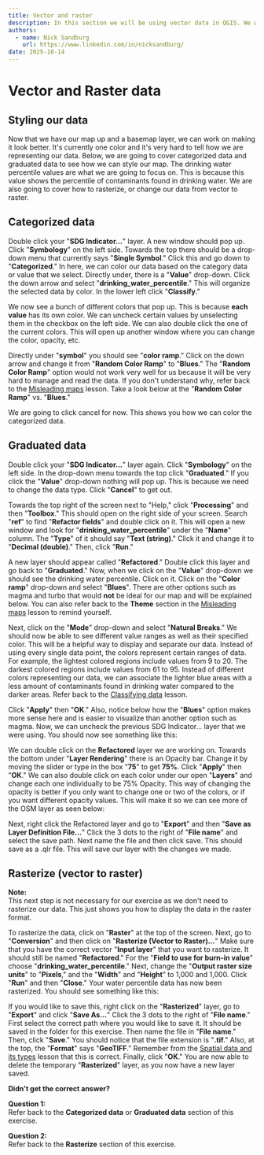 ```yaml
---
title: Vector and raster
description: In this section we will be using vector data in QGIS. We will work with categorized data, graduated data, and then learn how to switch the data from vector to raster.
authors:
  - name: Nick Sandburg
    url: https://www.linkedin.com/in/nicksandburg/
date: 2025-10-14
---
```


# Vector and Raster data

## Styling our data
Now that we have our map up and a basemap layer, we can work on making it look better.
It's currently one color and it's very hard to tell how we are representing our data.
Below, we are going to cover categorized data and graduated data to see how we can style our map.
The drinking water percentile values are what we are going to focus on.
This is because this value shows the percentile of contaminants found in drinking water. 
We are also going to cover how to rasterize, or change our data from vector to raster.

## Categorized data
Double click your "**SDG Indicator...**" layer.
A new window should pop up.
Click "**Symbology**" on the left side.
Towards the top there should be a drop-down menu that currently says "**Single Symbol**."
Click this and go down to "**Categorized**."
In here, we can color our data based on the category data or value that we select. 
Directly under, there is a "**Value**" drop-down.
Click the down arrow and select "**drinking_water_percentile**."
This will organize the selected data by color.
In the lower left click "**Classify**."

We now see a bunch of different colors that pop up.
This is because **each value** has its own color.
We can uncheck certain values by unselecting them in the checkbox on the left side.
We can also double click the one of the current colors.
This will open up another window where you can change the color, opacity, etc.

Directly under "**symbol**" you should see "**color ramp**."
Click on the down arrow and change it from "**Random Color Ramp**" to "**Blues**."
The "**Random Color Ramp**" option would not work very well for us because it will be very hard to manage and read the data.
If you don't understand why, refer back to the [Misleading maps](/lessons/misleading) lesson.
Take a look below at the "**Random Color Ramp**" vs. "**Blues**."

<ContentFigure 
   :imgSrc="'/exercise_files/images/Categorized-color.png'"
   :description="'Categorized data (color)'"
   :style="{'width': '275px' }"
/>

<ContentFigure 
   :imgSrc="'/exercise_files/images/Categorized-blues.png'"
   :description="'Categorized data (blues)'"
   :style="{'width': '275px' }"
/>

We are going to click cancel for now.
This shows you how we can color the categorized data.

## Graduated data
Double click your "**SDG Indicator...**" layer again.
Click "**Symbology**" on the left side.
In the drop-down menu towards the top click "**Graduated**."
If you click the "**Value**" drop-down nothing will pop up.
This is because we need to change the data type.
Click "**Cancel**" to get out.

Towards the top right of the screen next to "Help," click "**Processing**" and then "**Toolbox**."
This should open on the right side of your screen.
Search "**ref**" to find "**Refactor fields**" and double click on it.
This will open a new window and look for "**drinking_water_percentile**" under the "**Name**" column.
The "**Type**" of it should say "**Text (string)**."
Click it and change it to "**Decimal (double)**."
Then, click "**Run**."

A new layer should appear called "**Refactored**."
Double click this layer and go back to "**Graduated**."
Now, when we click on the "**Value**" drop-down we should see the drinking water percentile.
Click on it.
Click on the "**Color ramp**" drop-down and select "**Blues**".
There are other options such as magma and turbo that would **not** be ideal for our map and will be explained below.
You can also refer back to the **Theme** section in the [Misleading maps](/lessons/misleading) lesson to remind yourself.

Next, click on the "**Mode**" drop-down and select "**Natural Breaks**."
We should now be able to see different value ranges as well as their specified color.
This will be a helpful way to display and separate our data.
Instead of using every single data point, the colors represent certain ranges of data.
For example, the lightest colored regions include values from 9 to 20. The darkest colored regions include values from 61 to 95.
Instead of different colors representing our data, we can associate the lighter blue areas with a less amount of contaminants found in drinking water compared to the darker areas.
Refer back to the [Classifying data](/lessons/classification) lesson.

Click "**Apply**" then "**OK**."
Also, notice below how the "**Blues**" option makes more sense here and is easier to visualize than another option such as magma.
Now, we can uncheck the previous SDG Indicator... layer that we were using.
You should now see something like this:

<ContentFigure 
   :imgSrc="'/exercise_files/images/Graduated-blue.png'"
   :description="'Graduated data (blues)'"
   :style="{'width': '275px' }"
/>

<ContentFigure 
   :imgSrc="'/exercise_files/images/pic5.png'"
   :description="'Graduated data (magma)'"
   :style="{'width': '275px' }"
/>

We can double click on the **Refactored** layer we are working on.
Towards the bottom under "**Layer Rendering**" there is an Opacity bar.
Change it by moving the slider or type in the box "**75**" to get **75%**.
Click "**Apply**" then "**OK**."
We can also double click on each color under our open "**Layers**" and change each one individually to be 75% Opacity.
This way of changing the opacity is better if you only want to change one or two of the colors, or if you want different opacity values.
This will make it so we can see more of the OSM layer as seen below:

<ContentFigure 
   :imgSrc="'/exercise_files/images/Graduated-blue-75opacity.png'"
   :description="'Graduated data (blues 75% Opacity)'"
   :style="{'width': '275px' }"
/>

Next, right click the Refactored layer and go to "**Export**" and then "**Save as Layer Definition File...**"
Click the 3 dots to the right of "**File name**" and select the save path.
Next name the file and then click save.
This should save as a .qlr file.
This will save our layer with the changes we made.

## Rasterize (vector to raster)
**Note:** <br>
This next step is not necessary for our exercise as we don't need to rasterize our data.
This just shows you how to display the data in the raster format.

To rasterize the data, click on "**Raster**" at the top of the screen.
Next, go to "**Conversion**" and then click on "**Rasterize (Vector to Raster)...**"
Make sure that you have the correct vector "**Input layer**" that you want  to rasterize.
It should still be named "**Refactored**."
For the "**Field to use for burn-in value**" choose "**drinking_water_percentile**." Next, change the "**Output raster size units**" to "**Pixels**," and the "**Width**" and "**Height**" to 1,000 and 1,000.
Click "**Run**" and then "**Close**."
Your water percentile data has now been rasterized.
You should see something like this:

<ContentFigure 
   :imgSrc="'/exercise_files/images/pic7.png'"
   :description="'Rasterized Layer'"
   :style="{'width': '275px' }"
/>

If you would like to save this, right click on the "**Rasterized**" layer, go to "**Export**" and click "**Save As...**"
Click the 3 dots to the right of "**File name**."
First select the correct path where you would like to save it.
It should be saved in the folder for this exercise.
Then name the file in "**File name**."
Then, click "**Save**."
You should notice that the file extension is "**.tif**."
Also, at the top, the "**Format**" says "**GeoTIFF**."
Remember from the [Spatial data and its types](/lessons/spatial-data#types-of-spatial-data) lesson that this is correct.
Finally, click "**OK**."
You are now able to delete the temporary "**Rasterized**" layer, as you now have a new layer saved.

<Quiz :quiz-data="{
  questions: [
    {
      question: 'Which color ramp is better to use for our exercise?',
      options: [
        {
          answer: 'random color ramp',
          key: 1
        },
        {
          answer: 'blues',
          key: 2
        }
      ],
      correctAnswer: 2
    },
    {
      question: 'What does rasterized data refer to?',
      options: [
        {
          answer: 'data changed from vector to raster',
          key: 1
        },
        {
          answer: 'data changed from raster to vector',
          key: 2
        }
      ],
      correctAnswer: 1
    },
  ]
}" />

**Didn't get the correct answer?**

**Question 1:** <br>
Refer back to the **Categorized data** or **Graduated data** section of this exercise.

**Question 2:** <br>
Refer back to the **Rasterize** section of this exercise.

<!--
<p>
<a href="https://www.inaturalist.org/"> iNaturalist</a>.
</p>
-->